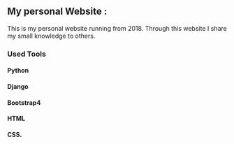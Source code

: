 ## My personal Website : 
This is my personal website running from 2018. Through this website I share my small knowledge to others.
### Used Tools
#### Python
#### Django
#### Bootstrap4
#### HTML
#### CSS.
